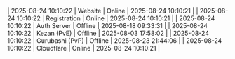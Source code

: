 | 2025-08-24 10:10:22 | Website | Online | 2025-08-24 10:10:21 |
| 2025-08-24 10:10:22 | Registration | Online | 2025-08-24 10:10:21 |
| 2025-08-24 10:10:22 | Auth Server | Offline | 2025-08-18 09:33:31 |
| 2025-08-24 10:10:22 | Kezan (PvE) | Offline | 2025-08-03 17:58:02 |
| 2025-08-24 10:10:22 | Gurubashi (PvP) | Offline | 2025-08-23 21:44:06 |
| 2025-08-24 10:10:22 | Cloudflare | Online | 2025-08-24 10:10:21 |
